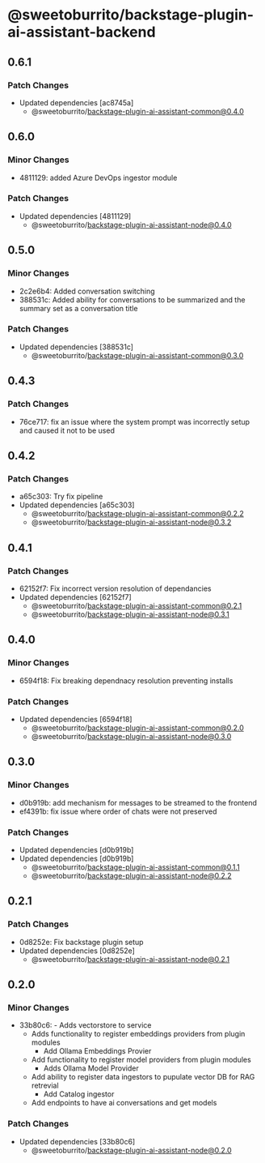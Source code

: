 # @sweetoburrito/backstage-plugin-ai-assistant-backend

## 0.6.1

### Patch Changes

- Updated dependencies [ac8745a]
  - @sweetoburrito/backstage-plugin-ai-assistant-common@0.4.0

## 0.6.0

### Minor Changes

- 4811129: added Azure DevOps ingestor module

### Patch Changes

- Updated dependencies [4811129]
  - @sweetoburrito/backstage-plugin-ai-assistant-node@0.4.0

## 0.5.0

### Minor Changes

- 2c2e6b4: Added conversation switching
- 388531c: Added ability for conversations to be summarized and the summary set as a conversation title

### Patch Changes

- Updated dependencies [388531c]
  - @sweetoburrito/backstage-plugin-ai-assistant-common@0.3.0

## 0.4.3

### Patch Changes

- 76ce717: fix an issue where the system prompt was incorrectly setup and caused it not to be used

## 0.4.2

### Patch Changes

- a65c303: Try fix pipeline
- Updated dependencies [a65c303]
  - @sweetoburrito/backstage-plugin-ai-assistant-common@0.2.2
  - @sweetoburrito/backstage-plugin-ai-assistant-node@0.3.2

## 0.4.1

### Patch Changes

- 62152f7: Fix incorrect version resolution of dependancies
- Updated dependencies [62152f7]
  - @sweetoburrito/backstage-plugin-ai-assistant-common@0.2.1
  - @sweetoburrito/backstage-plugin-ai-assistant-node@0.3.1

## 0.4.0

### Minor Changes

- 6594f18: Fix breaking dependnacy resolution preventing installs

### Patch Changes

- Updated dependencies [6594f18]
  - @sweetoburrito/backstage-plugin-ai-assistant-common@0.2.0
  - @sweetoburrito/backstage-plugin-ai-assistant-node@0.3.0

## 0.3.0

### Minor Changes

- d0b919b: add mechanism for messages to be streamed to the frontend
- ef4391b: fix issue where order of chats were not preserved

### Patch Changes

- Updated dependencies [d0b919b]
- Updated dependencies [d0b919b]
  - @sweetoburrito/backstage-plugin-ai-assistant-common@0.1.1
  - @sweetoburrito/backstage-plugin-ai-assistant-node@0.2.2

## 0.2.1

### Patch Changes

- 0d8252e: Fix backstage plugin setup
- Updated dependencies [0d8252e]
  - @sweetoburrito/backstage-plugin-ai-assistant-node@0.2.1

## 0.2.0

### Minor Changes

- 33b80c6: - Adds vectorstore to service
  - Adds functionality to register embeddings providers from plugin modules
    - Add Ollama Embeddings Provier
  - Add functionality to register model providers from plugin modules
    - Adds Ollama Model Provider
  - Add ability to register data ingestors to pupulate vector DB for RAG retrevial
    - Add Catalog ingestor
  - Add endpoints to have ai conversations and get models

### Patch Changes

- Updated dependencies [33b80c6]
  - @sweetoburrito/backstage-plugin-ai-assistant-node@0.2.0
